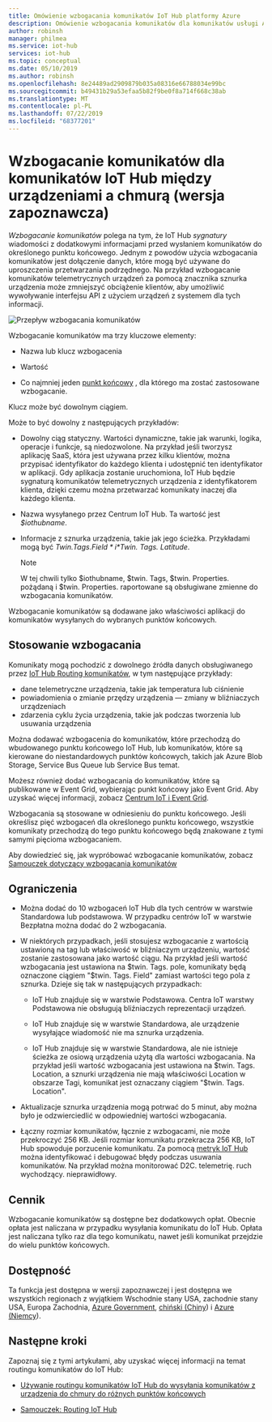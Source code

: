 ```yaml
---
title: Omówienie wzbogacania komunikatów IoT Hub platformy Azure
description: Omówienie wzbogacania komunikatów dla komunikatów usługi Azure IoT Hub
author: robinsh
manager: philmea
ms.service: iot-hub
services: iot-hub
ms.topic: conceptual
ms.date: 05/10/2019
ms.author: robinsh
ms.openlocfilehash: 8e24489ad2909879b035a08316e66788034e99bc
ms.sourcegitcommit: b49431b29a53efaa5b82f9be0f8a714f668c38ab
ms.translationtype: MT
ms.contentlocale: pl-PL
ms.lasthandoff: 07/22/2019
ms.locfileid: "68377201"
---
```

# <a name="message-enrichments-for-device-to-cloud-iot-hub-messages-preview"></a>Wzbogacanie komunikatów dla komunikatów IoT Hub między urządzeniami a chmurą (wersja zapoznawcza)

*Wzbogacanie komunikatów* polega na tym, że IoT Hub *sygnatury* wiadomości z dodatkowymi informacjami przed wysłaniem komunikatów do określonego punktu końcowego. Jednym z powodów użycia wzbogacania komunikatów jest dołączenie danych, które mogą być używane do uproszczenia przetwarzania podrzędnego. Na przykład wzbogacanie komunikatów telemetrycznych urządzeń za pomocą znacznika sznurka urządzenia może zmniejszyć obciążenie klientów, aby umożliwić wywoływanie interfejsu API z użyciem urządzeń z systemem dla tych informacji.

![Przepływ wzbogacania komunikatów](./media/iot-hub-message-enrichments-overview/message-enrichments-flow.png)

Wzbogacanie komunikatów ma trzy kluczowe elementy:

* Nazwa lub klucz wzbogacenia

* Wartość

* Co najmniej jeden [punkt końcowy](iot-hub-devguide-endpoints.md) , dla którego ma zostać zastosowane wzbogacanie.

Klucz może być dowolnym ciągiem.

Może to być dowolny z następujących przykładów:

* Dowolny ciąg statyczny. Wartości dynamiczne, takie jak warunki, logika, operacje i funkcje, są niedozwolone. Na przykład jeśli tworzysz aplikację SaaS, która jest używana przez kilku klientów, można przypisać identyfikator do każdego klienta i udostępnić ten identyfikator w aplikacji. Gdy aplikacja zostanie uruchomiona, IoT Hub będzie sygnaturą komunikatów telemetrycznych urządzenia z identyfikatorem klienta, dzięki czemu można przetwarzać komunikaty inaczej dla każdego klienta.

* Nazwa wysyłanego przez Centrum IoT Hub. Ta wartość jest *$iothubname*.

* Informacje z sznurka urządzenia, takie jak jego ścieżka. Przykładami mogą być *$Twin. Tags. Field* i *$Twin. Tags. Latitude*.

   > [!NOTE]
   > W tej chwili tylko $iothubname, $twin. Tags, $twin. Properties. pożądaną i $twin. Properties. raportowane są obsługiwane zmienne do wzbogacania komunikatów.

Wzbogacanie komunikatów są dodawane jako właściwości aplikacji do komunikatów wysyłanych do wybranych punktów końcowych.  

## <a name="applying-enrichments"></a>Stosowanie wzbogacania

Komunikaty mogą pochodzić z dowolnego źródła danych obsługiwanego przez [IoT Hub Routing komunikatów](iot-hub-devguide-messages-d2c.md), w tym następujące przykłady:

* dane telemetryczne urządzenia, takie jak temperatura lub ciśnienie
* powiadomienia o zmianie przędzy urządzenia — zmiany w bliźniaczych urządzeniach
* zdarzenia cyklu życia urządzenia, takie jak podczas tworzenia lub usuwania urządzenia

Można dodawać wzbogacenia do komunikatów, które przechodzą do wbudowanego punktu końcowego IoT Hub, lub komunikatów, które są kierowane do niestandardowych punktów końcowych, takich jak Azure Blob Storage, Service Bus Queue lub Service Bus temat.

Możesz również dodać wzbogacania do komunikatów, które są publikowane w Event Grid, wybierając punkt końcowy jako Event Grid. Aby uzyskać więcej informacji, zobacz [Centrum IoT i Event Grid](iot-hub-event-grid.md).

Wzbogacania są stosowane w odniesieniu do punktu końcowego. Jeśli określisz pięć wzbogaceń dla określonego punktu końcowego, wszystkie komunikaty przechodzą do tego punktu końcowego będą znakowane z tymi samymi pięcioma wzbogacaniem.

Aby dowiedzieć się, jak wypróbować wzbogacanie komunikatów, zobacz [Samouczek dotyczący wzbogacania komunikatów](tutorial-message-enrichments.md)

## <a name="limitations"></a>Ograniczenia

* Można dodać do 10 wzbogaceń IoT Hub dla tych centrów w warstwie Standardowa lub podstawowa. W przypadku centrów IoT w warstwie Bezpłatna można dodać do 2 wzbogacania.

* W niektórych przypadkach, jeśli stosujesz wzbogacanie z wartością ustawioną na tag lub właściwość w bliźniaczym urządzeniu, wartość zostanie zastosowana jako wartość ciągu. Na przykład jeśli wartość wzbogacania jest ustawiona na $twin. Tags. pole, komunikaty będą oznaczone ciągiem "$twin. Tags. Field" zamiast wartości tego pola z sznurka. Dzieje się tak w następujących przypadkach:

   * IoT Hub znajduje się w warstwie Podstawowa. Centra IoT warstwy Podstawowa nie obsługują bliźniaczych reprezentacji urządzeń.

   * IoT Hub znajduje się w warstwie Standardowa, ale urządzenie wysyłające wiadomość nie ma sznurka urządzenia.

   * IoT Hub znajduje się w warstwie Standardowa, ale nie istnieje ścieżka ze osiową urządzenia użytą dla wartości wzbogacania. Na przykład jeśli wartość wzbogacania jest ustawiona na $twin. Tags. Location, a sznurki urządzenia nie mają właściwości Location w obszarze Tagi, komunikat jest oznaczany ciągiem "$twin. Tags. Location". 

* Aktualizacje sznurka urządzenia mogą potrwać do 5 minut, aby można było je odzwierciedlić w odpowiedniej wartości wzbogacania.

* Łączny rozmiar komunikatów, łącznie z wzbogacami, nie może przekroczyć 256 KB. Jeśli rozmiar komunikatu przekracza 256 KB, IoT Hub spowoduje porzucenie komunikatu. Za pomocą [metryk IoT Hub](iot-hub-metrics.md) można identyfikować i debugować błędy podczas usuwania komunikatów. Na przykład można monitorować D2C. telemetrię. ruch wychodzący. nieprawidłowy.

## <a name="pricing"></a>Cennik

Wzbogacanie komunikatów są dostępne bez dodatkowych opłat. Obecnie opłata jest naliczana w przypadku wysyłania komunikatu do IoT Hub. Opłata jest naliczana tylko raz dla tego komunikatu, nawet jeśli komunikat przejdzie do wielu punktów końcowych.

## <a name="availability"></a>Dostępność

Ta funkcja jest dostępna w wersji zapoznawczej i jest dostępna we wszystkich regionach z wyjątkiem Wschodnie stany USA, zachodnie stany USA, Europa Zachodnia, [Azure Government](/azure/azure-government/documentation-government-welcome), [chiński (Chiny](/azure/china)) i [Azure (Niemcy](https://azure.microsoft.com/global-infrastructure/germany/)).

## <a name="next-steps"></a>Następne kroki

Zapoznaj się z tymi artykułami, aby uzyskać więcej informacji na temat routingu komunikatów do IoT Hub:

* [Używanie routingu komunikatów IoT Hub do wysyłania komunikatów z urządzenia do chmury do różnych punktów końcowych](iot-hub-devguide-messages-d2c.md)

* [Samouczek: Routing IoT Hub](tutorial-routing.md)
